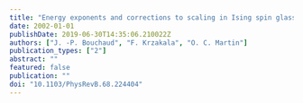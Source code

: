 ```yaml
---
title: "Energy exponents and corrections to scaling in Ising spin glasses"
date: 2002-01-01
publishDate: 2019-06-30T14:35:06.210022Z
authors: ["J. -P. Bouchaud", "F. Krzakala", "O. C. Martin"]
publication_types: ["2"]
abstract: ""
featured: false
publication: ""
doi: "10.1103/PhysRevB.68.224404"
---
```


